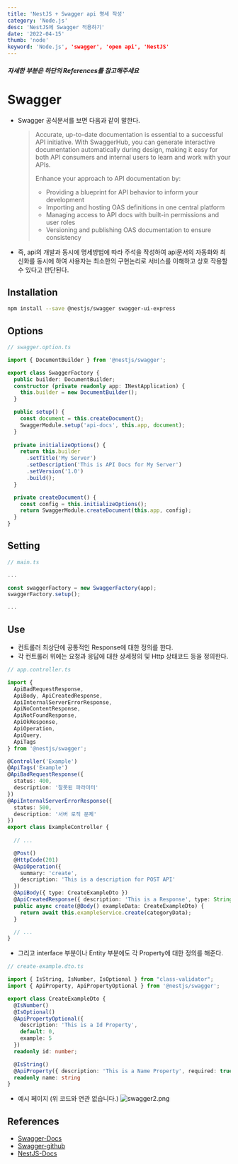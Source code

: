 ```yaml
---
title: 'NestJS + Swagger api 명세 작성'
category: 'Node.js'
desc: 'NestJS에 Swagger 적용하기'
date: '2022-04-15'
thumb: 'node'
keyword: 'Node.js', 'swagger', 'open api', 'NestJS'
---
```


##### *자세한 부분은 하단의 References를 참고해주세요*

# Swagger
- Swagger 공식문서를 보면 다음과 같이 말한다.
  
  >  Accurate, up-to-date documentation is essential to a successful API initiative. With SwaggerHub, you can generate interactive documentation automatically during design, making it easy for both API consumers and internal users to learn and work with your APIs.
  >
  >  Enhance your approach to API documentation by: 
  >  - Providing a blueprint for API behavior to inform your development
  >  - Importing and hosting OAS definitions in one central platform 
  >  - Managing access to API docs with built-in permissions and user roles 
  >  - Versioning and publishing OAS documentation to ensure consistency

- 즉, api의 개발과 동시에 명세방법에 따라 주석을 작성하여 api문서의 자동화와 최신화를 동시에 하여 사용자는 최소한의 구현논리로 서비스를 이해하고 상호 작용할 수 있다고 판단된다.

## Installation

```bash
npm install --save @nestjs/swagger swagger-ui-express
```

## Options

```typescript
// swagger.option.ts

import { DocumentBuilder } from '@nestjs/swagger';

export class SwaggerFactory {
  public builder: DocumentBuilder;
  constructor (private readonly app: INestApplication) {
    this.builder = new DocumentBuilder();
  }

  public setup() {
    const document = this.createDocument();
    SwaggerModule.setup('api-docs', this.app, document);
  }
  
  private initializeOptions() {
    return this.builder
      .setTitle('My Server')
      .setDescription('This is API Docs for My Server')
      .setVersion('1.0')
      .build();
  }

  private createDocument() {
    const config = this.initializeOptions();
    return SwaggerModule.createDocument(this.app, config);
  }
}
```

## Setting

```typescript
// main.ts

...

const swaggerFactory = new SwaggerFactory(app);
swaggerFactory.setup();

...
```

## Use
- 컨트롤러 최상단에 공통적인 Response에 대한 정의를 한다.
- 각 컨트롤러 위에는 요청과 응답에 대한 상세정의 및 Http 상태코드 등을 정의한다.
```typescript
// app.controller.ts

import {
  ApiBadRequestResponse,
  ApiBody, ApiCreatedResponse,
  ApiInternalServerErrorResponse,
  ApiNoContentResponse,
  ApiNotFoundResponse,
  ApiOkResponse,
  ApiOperation, 
  ApiQuery,
  ApiTags
} from '@nestjs/swagger';

@Controller('Example')
@ApiTags('Example')
@ApiBadRequestResponse({
  status: 400,
  description: '잘못된 파라미터'
})
@ApiInternalServerErrorResponse({
  status: 500,
  description: '서버 로직 문제'
})
export class ExampleController {
  
  // ...

  @Post()
  @HttpCode(201)
  @ApiOperation({
    summary: 'create',
    description: 'This is a description for POST API'
  })
  @ApiBody({ type: CreateExampleDto })
  @ApiCreatedResponse({ description: 'This is a Response', type: String })
  public async create(@Body() exampleData: CreateExampleDto) {
    return await this.exampleService.create(categoryData);
  }

  // ...
}
```
- 그리고 interface 부분이나 Entity 부분에도 각 Property에 대한 정의를 해준다.
```typescript
// create-example.dto.ts

import { IsString, IsNumber, IsOptional } from "class-validator";
import { ApiProperty, ApiPropertyOptional } from '@nestjs/swagger';

export class CreateExampleDto {
  @IsNumber()
  @IsOptional()
  @ApiPropertyOptional({
    description: 'This is a Id Property',
    default: 0,
    example: 5
  })
  readonly id: number;

  @IsString()
  @ApiProperty({ description: 'This is a Name Property', required: true })
  readonly name: string
}
```
- 예시 페이지 (위 코드와 연관 없습니다.)
  ![swagger2.png](https://raw.githubusercontent.com/woolarinet/blog_content/main/images/Node.js/swagger/2.png)

## References
- [Swagger-Docs]
- [Swagger-github]
- [NestJS-Docs]
 
[Swagger-Docs]: https://swagger.io/docs/

[Swagger-github]: https://github.com/OAI/OpenAPI-Specification/blob/main/versions/3.0.3.md#infoObject

[NestJS-Docs]: https://docs.nestjs.com/openapi/introduction